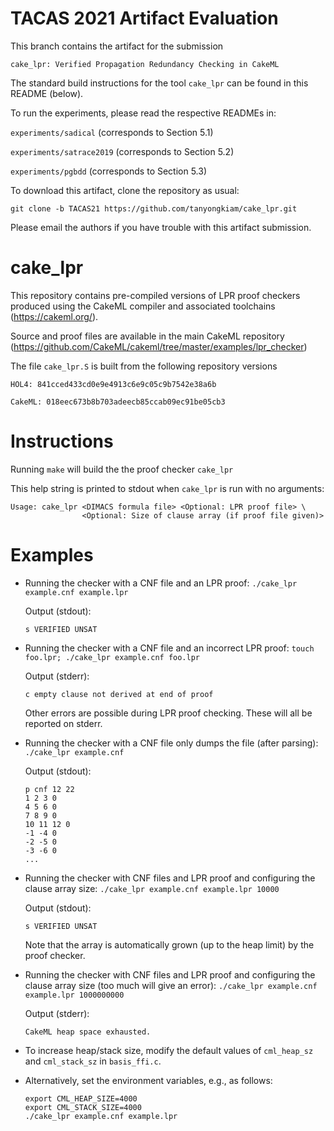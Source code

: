 # TACAS 2021 Artifact Evaluation

This branch contains the artifact for the submission

`cake_lpr: Verified Propagation Redundancy Checking in CakeML`

The standard build instructions for the tool `cake_lpr` can be found in this README (below).

To run the experiments, please read the respective READMEs in:

`experiments/sadical` (corresponds to Section 5.1)

`experiments/satrace2019` (corresponds to Section 5.2)

`experiments/pgbdd` (corresponds to Section 5.3)

To download this artifact, clone the repository as usual:

`git clone -b TACAS21 https://github.com/tanyongkiam/cake_lpr.git` 

Please email the authors if you have trouble with this artifact submission.

# cake_lpr

This repository contains pre-compiled versions of LPR proof checkers produced using the CakeML compiler and associated toolchains (https://cakeml.org/).

Source and proof files are available in the main CakeML repository (https://github.com/CakeML/cakeml/tree/master/examples/lpr_checker)

The file `cake_lpr.S` is built from the following repository versions

```
HOL4: 841cced433cd0e9e4913c6e9c05c9b7542e38a6b

CakeML: 018eec673b8b703adeecb85ccab09ec91be05cb3
```

# Instructions

Running `make` will build the the proof checker `cake_lpr`

This help string is printed to stdout when `cake_lpr` is run with no arguments:

```
Usage: cake_lpr <DIMACS formula file> <Optional: LPR proof file> \
                <Optional: Size of clause array (if proof file given)>
```

# Examples

- Running the checker with a CNF file and an LPR proof: `./cake_lpr example.cnf example.lpr`

  Output (stdout):
  ```
  s VERIFIED UNSAT
  ```


- Running the checker with a CNF file and an incorrect LPR proof: `touch foo.lpr; ./cake_lpr example.cnf foo.lpr`


  Output (stderr):
  ```
  c empty clause not derived at end of proof
  ```
  
  Other errors are possible during LPR proof checking. These will all be reported on stderr.


- Running the checker with a CNF file only dumps the file (after parsing): `./cake_lpr example.cnf`

  Output (stdout):
  ```
  p cnf 12 22
  1 2 3 0
  4 5 6 0
  7 8 9 0
  10 11 12 0
  -1 -4 0
  -2 -5 0
  -3 -6 0
  ...
  ```

- Running the checker with CNF files and LPR proof and configuring the clause array size: `./cake_lpr example.cnf example.lpr 10000`

  Output (stdout):
  ```
  s VERIFIED UNSAT
  ```

  Note that the array is automatically grown (up to the heap limit) by the proof checker.

- Running the checker with CNF files and LPR proof and configuring the clause array size (too much will give an error): `./cake_lpr example.cnf example.lpr 1000000000`

  Output (stderr):
  ```
  CakeML heap space exhausted.
  ```

- To increase heap/stack size, modify the default values of `cml_heap_sz` and `cml_stack_sz` in `basis_ffi.c`.

- Alternatively, set the environment variables, e.g., as follows:

  ```
  export CML_HEAP_SIZE=4000
  export CML_STACK_SIZE=4000
  ./cake_lpr example.cnf example.lpr
  ```

